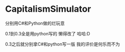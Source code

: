 # CapitalismSimulator
分别用C#和Python做的烂玩意

0.1到0.3全是用python写的 懒得改了 哈哈:D

0.3之后就分别拿C#和python写一版 我的评价是何乐而不为
